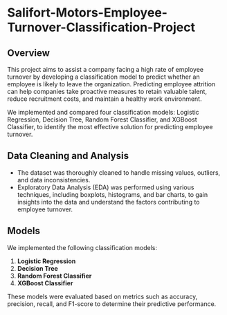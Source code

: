 # Salifort-Motors-Employee-Turnover-Classification-Project


## Overview
This project aims to assist a company facing a high rate of employee turnover by developing a classification model to predict whether an employee is likely to leave the organization. Predicting employee attrition can help companies take proactive measures to retain valuable talent, reduce recruitment costs, and maintain a healthy work environment.

We implemented and compared four classification models: Logistic Regression, Decision Tree, Random Forest Classifier, and XGBoost Classifier, to identify the most effective solution for predicting employee turnover.

## Data Cleaning and Analysis
- The dataset was thoroughly cleaned to handle missing values, outliers, and data inconsistencies.
- Exploratory Data Analysis (EDA) was performed using various techniques, including boxplots, histograms, and bar charts, to gain insights into the data and understand the factors contributing to employee turnover.

## Models
We implemented the following classification models:

1. **Logistic Regression**
2. **Decision Tree**
3. **Random Forest Classifier**
4. **XGBoost Classifier**

These models were evaluated based on metrics such as accuracy, precision, recall, and F1-score to determine their predictive performance.
